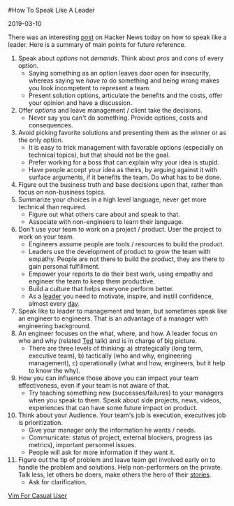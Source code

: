 #How To Speak Like A Leader

2019-03-10

<!--- tags: management -->

There was an interesting [post](https://news.ycombinator.com/item?id=19349676) on Hacker News today on how to speak like a leader. Here is a summary of main points for future reference.

1. Speak about *options* not *demands*. Think about *pros* and *cons* of every option.
    * Saying something as an option leaves door open for insecurity, whereas saying we *have to* do something and being wrong makes you look incompetent to represent a team.
    * Present solution options, articulate the benefits and the costs, offer your opinion and have a discussion.
1. Offer *options* and leave management / client take the decisions.
    * Never say you can't do something. Provide options, costs and consequences.
1. Avoid picking favorite solutions and presenting them as the winner or as the only option.
    * It is easy to trick management with favorable options (especially on technical topics), but that should not be the goal.
    * Prefer working for a boss that can explain why your idea is stupid.
    * Have people accept your idea as theirs, by arguing against it with surface arguments, if it benefits the team. Do what has to be done.
1. Figure out the business truth and base decisions upon that, rather than focus on non-business topics.
1. Summarize your choices in a high level language, never get more technical than required.
    * Figure out what others care about and speak to that.
    * Associate with non-engineers to learn their language.
1. Don't use your team to work on a project / product. User the project to work on your team.
    * Engineers assume people are tools / resources to build the product.
    * Leaders use the development of product to grow the team with empathy. People are not there to build the product, they are there to gain personal fulfillment.
    * Empower your reports to do their best work, using empathy and engineer the team to keep them productive.
    * Build a culture that helps everyone perform better.
    * As a [leader](https://www.amazon.com/Winning-Ultimate-Business-How-Book-ebook/dp/B000FCK3GO) you need to motivate, inspire, and instill confidence, almost every [day](https://www.amazon.com/Hard-Thing-About-Things-Building-ebook/dp/B00DQ845EA).
1. Speak like to leader to management and team, but sometimes speak like an engineer to engineers. That is an advantage of a manager with engineering background.
1. An engineer focuses on the what, where, and how. A leader focus on who and why (related [Ted](https://www.ted.com/talks/simon_sinek_how_great_leaders_inspire_action) talk) and is in charge of big picture.
    * There are three levels of thinking: a) strategically (long term, executive team), b) tactically (who and why, engineering management), c) operationally (what and how, engineers, but it help to know the why).
1. How you can influence those above you can impact your team effectiveness, even if your team is not aware of that.
    * Try teaching something new (successes/failures) to your managers when you speak to them. Speak about side projects, news, videos, experiences that can have some future impact on product.
1. Think about your Audience. Your team's job is execution, executives job is prioritization.
    * Give your manager only the information he wants / needs.
    * Communicate: status of project, external blockers, progress (as metrics), important personnel issues.
    * People will ask for more information if they want it.
1. Figure out the tip of problem and leave team get involved early on to handle the problem and solutions. Help non-performers on the private. Talk less, let others be doers, make others the hero of their [stories](https://www.youtube.com/watch?v=iBa9EoEbb38).
    * Ask for clarification.

<ins class='nfooter'><a rel='next' id='fnext' href='#blog/2019/2019-03-04-Vim-For-Casual-User.md'>Vim For Casual User</a></ins>
